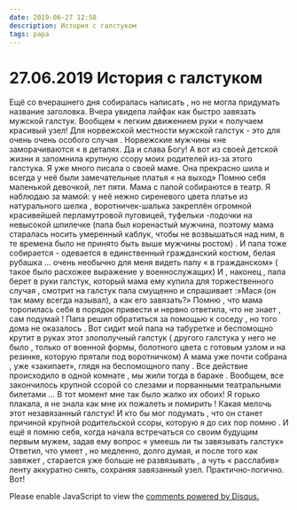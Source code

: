 ```yaml
---
date: 2019-06-27 12:58
description: История с галстуком
tags: papa
---
```

# 27.06.2019 История с галстуком

Ещё со вчерашнего дня собиралась написать , но не могла придумать название заголовка.  Вчера увидела лайфак как быстро завязать мужской галстук. Вообщем « легким движением руки « получаем красивый узел! Для норвежской местности мужской галстук - это  для очень очень особого случая . Норвежские мужчины «не заморачиваются « в деталях. Да и слава Богу!  А вот из своей детской жизни я запомнила  крупную ссору моих родителей из-за этого галстука. Я уже много писала о своей маме. Она прекрасно шила и всегда у неё были замечательные платья  « на выход» Помню  себя маленькой девочкой, лет пяти. Мама с папой собираются в театр. Я наблюдаю  за мамой: у неё нежно сиреневого цвета платье из натурального шелка , воротничек-шалька  закреплён огромной красивейшей перламутровой пуговицей, туфельки -лодочки на невысокой шпилечке (папа был коренастый мужчина, поэтому мама старалась носить умеренный каблук, чтобы не возвышаться над ним, в те времена было не принято быть выше мужчины ростом) . И папа тоже собирается - одевается в единственный гражданский костюм, белая рубашка ... очень необычно для меня видеть папу « в гражданском»  ( такое было расхожее выражение  у военнослужащих) И , наконец , папа берет в руки галстук, который мама ему купила для торжественного случая , смотрит на галстук папа смущенно и спрашивает :»Мася (он так маму всегда называл), а как его завязать?»  Помню , что мама торопилась себя в порядок привести и нервно ответила, что не знает , сам подумай ! Папа решил обратиться за помощью к соседу , но того дома не оказалось . Вот сидит мой папа на табуретке и беспомощно крутит в руках этот злополучный галстук  ( другого галстука у него не было , только от военной формы, болотного цвета с готовым узлом  и на резинке, которую прятали под воротничком) А мама уже почти собрана , уже «закипает», глядя на беспомощного папу . Все действие происходило в одной комнате , мы жили тогда в бараке .   Вообщем,  все закончилось крупной ссорой со слезами и порванными театральными билетами ... В тот момент мне так было жалко их обоих! Я горько плакала, я не знала как мне их пожалеть и помирить !  Какая мелочь этот незавязанный галстук! И кто бы мог подумать , что он станет причиной крупной родительской ссоры, которую я  до сих пор помню .  И ещё я помню себя, когда начала встречаться со своим будущим первым мужем, задав ему вопрос « умеешь ли ты завязывать галстук» Ответил, что умеет , но медленно, долго думая, и после того как завяжет , старается уже больше не развязывать , а чуть « расслабив» ленту  аккуратно снять, сохраняя  завязанный узел.  Практично-логично. Вот!


<div id="disqus_thread"></div>
<script>
    /**
    *  RECOMMENDED CONFIGURATION VARIABLES: EDIT AND UNCOMMENT THE SECTION BELOW TO INSERT DYNAMIC VALUES FROM YOUR PLATFORM OR CMS.
    *  LEARN WHY DEFINING THESE VARIABLES IS IMPORTANT: https://disqus.com/admin/universalcode/#configuration-variables    */
    /*
    var disqus_config = function () {
    this.page.url = PAGE_URL;  // Replace PAGE_URL with your page's canonical URL variable
    this.page.identifier = PAGE_IDENTIFIER; // Replace PAGE_IDENTIFIER with your page's unique identifier variable
    };
    */
    (function() { // DON'T EDIT BELOW THIS LINE
    var d = document, s = d.createElement('script');
    s.src = 'https://irina-blog-1.disqus.com/embed.js';
    s.setAttribute('data-timestamp', +new Date());
    (d.head || d.body).appendChild(s);
    })();
</script>
<noscript>Please enable JavaScript to view the <a href="https://disqus.com/?ref_noscript">comments powered by Disqus.</a></noscript>
